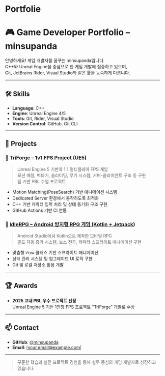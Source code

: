 # Portfolie

# 🎮 Game Developer Portfolio – minsupanda

안녕하세요! 게임 개발자를 꿈꾸는 minsupanda입니다.  
C++와 Unreal Engine을 중심으로 한 게임 개발에 집중하고 있으며,  
Git, JetBrains Rider, Visual Studio와 같은 툴을 능숙하게 다룹니다.

---

## 🛠 Skills

- **Language**: C++
- **Engine**: Unreal Engine 4/5
- **Tools**: Git, Rider, Visual Studio
- **Version Control**: GitHub, Git CLI

---

## 🧩 Projects

### 🔫 [TriForge – 1v1 FPS Project (UE5)](https://github.com/minsupanda/TriForge)
> Unreal Engine 5 기반의 1:1 멀티플레이 FPS 게임  
> 모션 매칭, 벽타기, 슬라이딩, 무기 시스템, 서버-클라이언트 구조 등 구현  
> 팀 기반 PBL 수업 프로젝트

- Motion Matching(PoseSearch) 기반 애니메이션 시스템
- Dedicated Server 환경에서 동작하도록 최적화
- C++ 기반 캐릭터 입력 처리 및 상태 동기화 구조 구현
- GitHub Actions 기반 CI 연동

### 🐉 [IdleRPG – Android 방치형 RPG 게임 (Kotlin + Jetpack)](https://github.com/minsupanda/IdleRPG)
> Android Studio에서 Kotlin으로 제작한 모바일 RPG  
> 골드 자동 증가 시스템, 보스 전투, 캐릭터 스프라이트 애니메이션 구현

- 맞춤형 `View` 클래스 기반 스프라이트 애니메이션
- 상태 관리 시스템 및 업그레이드 UI 로직 구현
- Git 및 로컬 저장소 활용 개발

---

## 🏆 Awards

- **2025 교내 PBL 우수 프로젝트 선정**  
  Unreal Engine 5 기반 1인칭 FPS 프로젝트 “TriForge” 개발로 수상

---

## 📫 Contact

- **GitHub**: [@minsupanda](https://github.com/minsupanda)
- **Email**: [your.email@example.com] <!-- 이메일 입력 가능하면 여기에 -->

---

> 꾸준한 학습과 실전 프로젝트 경험을 통해 실무 중심의 게임 개발자로 성장하고 있습니다.
